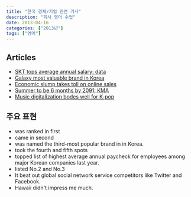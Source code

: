 ```yaml
---
title: "한국 경제/기업 관련 기사"
description: "회사 영어 수업"
date: 2013-04-16
categories: ["2013년"]
tags: ["영어"]
---
```


## Articles
* [SKT tops average annual salary: data](http://news.naver.com/main/read.nhn?mode=LSD&mid=sec&sid1=104&oid=044&aid=0000130532)
* [Galaxy most valuable brand in Korea](http://news.naver.com/main/read.nhn?mode=LSD&mid=sec&sid1=104&oid=044&aid=0000130346)
* [Economic slump takes toll on online sales](http://news.naver.com/main/read.nhn?mode=LSD&mid=sec&sid1=104&oid=044&aid=0000130616)
* [Summer to be 6 months by 2091: KMA](http://news.naver.com/main/read.nhn?mode=LSD&mid=sec&sid1=104&oid=044&aid=0000130394)
* [Music digitalization bodes well for K-pop](http://news.naver.com/main/read.nhn?mode=LSD&mid=sec&sid1=104&oid=044&aid=0000130447)

## 주요 표현
* was ranked in first
* came in second
* was named the third-most popular brand in in Korea.
* took the fourth and fifth spots
* topped list of highest average annual paycheck for employees among major Korean companies last year.
* listed No.2 and No.3 
* It beat out global social network service competitors like Twitter and Facebook.
* Hawaii didn't impress me much.
